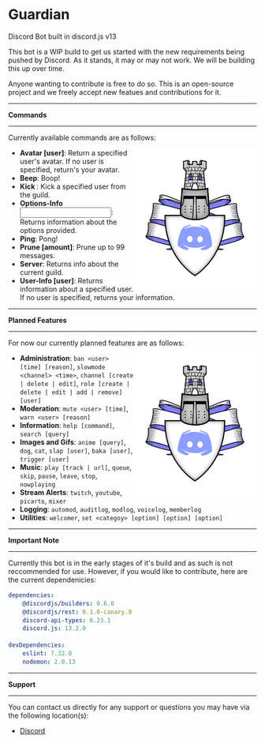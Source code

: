 # Guardian
Discord Bot built in discord.js v13


This bot is a WIP build to get us started with the new requirements being pushed by Discord. As it stands, it may or may not work. 
We will be building this up over time.

Anyone wanting to contribute is free to do so. This is an open-source project and we freely accept new featues and contributions for it.

---

**Commands**

---

Currently available commands are as follows:

<img align="right" width="250" src="Guardian.png">

 * **Avatar [user]**: Return a specified user's avatar. If no user is specified, return's your avatar. 
 * **Beep**: Boop!
 * **Kick <user>**: Kick a specified user from the guild. 
 * **Options-Info <input>**: Returns information about the options provided.
 * **Ping**: Pong!
 * **Prune [amount]**: Prune up to 99 messages. 
 * **Server**: Returns info about the current guild.
 * **User-Info [user]**: Returns information about a specified user. If no user is specified, returns your information. 

---

**Planned Features**

---

For now our currently planned features are as follows:

<img align="right" width="250" src="Guardian.png">

 * **Administration**: `ban <user> [time] [reason]`, `slowmode <channel> <time>`, `channel [create | delete | edit]`, `role [create | delete | edit | add | remove] [user]` 
 * **Moderation**: `mute <user> [time]`, `warn <user> [reason]`
 * **Information**: `help [command]`, `search [query]`
 * **Images and Gifs**: `anime [query]`, `dog`, `cat`, `slap [user]`, `baka [user]`, `trigger [user]`
 * **Music**: `play [track | url]`, `queue`, `skip`, `pause`, `leave`, `stop`, `nowplaying`
 * **Stream Alerts**: `twitch`, `youtube`, `picarto`, `mixer`
 * **Logging**: `automod`, `auditlog`, `modlog`, `voicelog`, `memberlog`
 * **Utilities**: `welcomer`, `set <categoy> [option] [option] [option]`
 
 ---

**Important Note**

---

 Currently this bot is in the early stages of it's build and as such is not reccommended for use. However, if you would like to contribute, here are the current dependenicies:

```yml
dependencies: 
    @discordjs/builders: 0.6.0
    @discordjs/rest: 0.1.0-canary.0
    discord-api-types: 0.23.1
    discord.js: 13.2.0

devDependencies:
    eslint: 7.32.0
    nodemon: 2.0.13
```

---

**Support**

---


You can contact us directly for any support or questions you may have via the following location(s):

 * [Discord](https://discord.me/developer-corner)